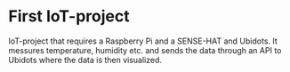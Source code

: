 # First IoT-project

IoT-project that requires a Raspberry Pi and a SENSE-HAT and Ubidots. It messures temperature, humidity etc. and sends the data through an API to Ubidots where the data is then visualized.
